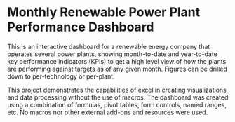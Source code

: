 # Monthly Renewable Power Plant Performance Dashboard
This is an interactive dashboard for a renewable energy company that operates several power plants, showing month-to-date and year-to-date key performance indicators (KPIs) to get a high level view of how the plants are performing against targets as of any given month. Figures can be drilled down to per-technology or per-plant.

This project demonstrates the capabilities of excel in creating visualizations and data processing without the use of macros. The dashboard was created using a combination of formulas, pivot tables, form controls, named ranges, etc. No macros nor other external add-ons and resources were used.
